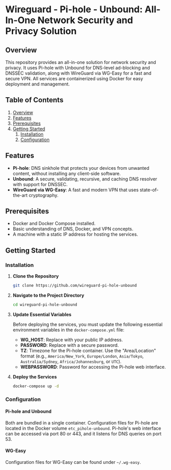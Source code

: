 # Wireguard - Pi-hole - Unbound: All-In-One Network Security and Privacy Solution

## Overview

This repository provides an all-in-one solution for network security and privacy. It uses Pi-hole with Unbound for DNS-level ad-blocking and DNSSEC validation, along with WireGuard via WG-Easy for a fast and secure VPN. All services are containerized using Docker for easy deployment and management.

## Table of Contents

1. [Overview](#overview)
2. [Features](#features)
3. [Prerequisites](#prerequisites)
4. [Getting Started](#getting-started)
    1. [Installation](#installation)
    2. [Configuration](#configuration)

## Features

- **Pi-hole**: DNS sinkhole that protects your devices from unwanted content, without installing any client-side software.
- **Unbound**: A secure, validating, recursive, and caching DNS resolver with support for DNSSEC.
- **WireGuard via WG-Easy**: A fast and modern VPN that uses state-of-the-art cryptography.

## Prerequisites

- Docker and Docker Compose installed.
- Basic understanding of DNS, Docker, and VPN concepts.
- A machine with a static IP address for hosting the services.

## Getting Started

### Installation

1. **Clone the Repository**

    ```bash
    git clone https://github.com/wireguard-pi-hole-unbound
    ```

2. **Navigate to the Project Directory**

    ```bash
    cd wireguard-pi-hole-unbound
    ```

3. **Update Essential Variables**

    Before deploying the services, you must update the following essential environment variables in the `docker-compose.yml` file:

    - **WG_HOST**: Replace with your public IP address.
    - **PASSWORD**: Replace with a secure password.
    - **TZ**: Timezone for the Pi-hole container. Use the "Area/Location" format (e.g., `America/New_York`, `Europe/London`, `Asia/Tokyo`, `Australia/Sydney`, `Africa/Johannesburg`, or `UTC`).
    - **WEBPASSWORD**: Password for accessing the Pi-hole web interface.

4. **Deploy the Services**

    ```bash
    docker-compose up -d
    ```

### Configuration

#### Pi-hole and Unbound

Both are bundled in a single container. Configuration files for Pi-hole are located in the Docker volume `etc_pihole-unbound`. Pi-hole's web interface can be accessed via port 80 or 443, and it listens for DNS queries on port 53.

#### WG-Easy

Configuration files for WG-Easy can be found under `~/.wg-easy`.
